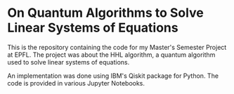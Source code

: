# On Quantum Algorithms to Solve Linear Systems of Equations

This is the repository containing the code for my Master's Semester Project at EPFL. The project was about the HHL algorithm, a quantum algorithm used to solve linear systems of equations.

An implementation was done using IBM's Qiskit package for Python. The code is provided in various Jupyter Notebooks.
